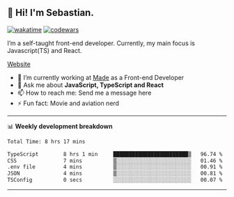 ## 👋 Hi! I'm Sebastian.

[![wakatime](https://wakatime.com/badge/user/df0036c6-328a-4a39-be9b-e49417ed22a1.svg)](https://wakatime.com/@df0036c6-328a-4a39-be9b-e49417ed22a1)
[![codewars](https://www.codewars.com/users/sebavuye/badges/small)](https://www.codewars.com/users/sebavuye)

I’m a self-taught front-end developer. Currently, my main focus is Javascript(TS) and React.

[Website](https://sebastianvuye.be)

- 🔭 I’m currently working at [Made](https://made.be/) as a Front-end Developer
- 💬 Ask me about **JavaScript, TypeScript and React**
- 📫 How to reach me: Send me a message here
- ⚡ Fun fact: Movie and aviation nerd

-------

📊 **Weekly development breakdown**

<!--START_SECTION:waka-->

```txt
Total Time: 8 hrs 17 mins

TypeScript        8 hrs 1 min     ████████████████████████▒   96.74 %
CSS               7 mins          ▒░░░░░░░░░░░░░░░░░░░░░░░░   01.46 %
.env file         4 mins          ▒░░░░░░░░░░░░░░░░░░░░░░░░   00.91 %
JSON              4 mins          ▒░░░░░░░░░░░░░░░░░░░░░░░░   00.81 %
TSConfig          0 secs          ░░░░░░░░░░░░░░░░░░░░░░░░░   00.07 %
```

<!--END_SECTION:waka-->
-------
